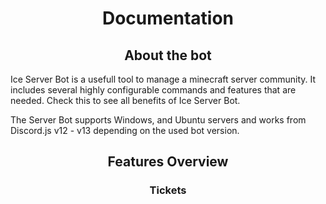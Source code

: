 <h1 align="center"> Documentation</h1>
<h2 align="center">About the bot</h2>

Ice Server Bot is a usefull tool to manage a minecraft server community. It includes several highly configurable commands and features that are needed.
Check this to see all benefits of Ice Server Bot.

The Server Bot supports Windows, and Ubuntu servers and works from Discord.js v12 - v13 depending on the used bot version.

<h2 align="center">Features Overview</h2>

<h3 align="center">Tickets</h3>
